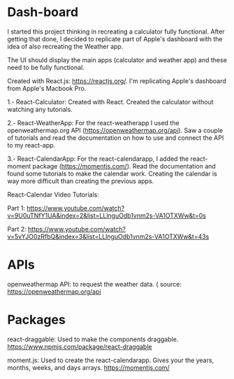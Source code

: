 # Dash-board

I started this project thinking in recreating a calculator fully functional. After getting that done, I decided to replicate part of Apple's dashboard with the idea of also recreating the Weather app. 

The UI should display the main apps (calculator and weather app) and these need to be fully functional.

Created with React.js: https://reactjs.org/.
I'm replicating Apple's dashboard from Apple's Macbook Pro.

1.- React-Calculator: Created with React. Created the calculator without watching any tutorials.

2.- React-WeatherApp: For the react-weatherapp I used the openweathermap.org API (https://openweathermap.org/api). Saw a couple of tutorials and read the documentation on how to use and connect the API to my react-app.

3.- React-CalendarApp: For the react-calendarapp, I added the react-moment package (https://momentjs.com/).
Read the documentation and found some tutorials to make the calendar work. Creating the calendar is way more difficult than creating the previous apps.

React-Calendar Video Tutorials: 

Part 1: https://www.youtube.com/watch?v=9U0uTNfY1UA&index=2&list=LLlnguOdb1vnm2s-VA1OTXWw&t=0s

Part 2: https://www.youtube.com/watch?v=5vYJO0zRfbQ&index=3&list=LLlnguOdb1vnm2s-VA1OTXWw&t=43s

# APIs
 openweathermap API: to request the weather data. (
 source: https://openweathermap.org/api



# Packages

react-draggable: Used to make the components draggable. https://www.npmjs.com/package/react-draggable

moment.js: Used to create the react-calendarapp. Gives your the years, months, weeks, and days arrays. https://momentjs.com/

